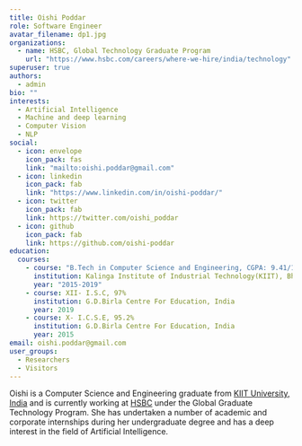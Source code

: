 ```yaml
---
title: Oishi Poddar
role: Software Engineer
avatar_filename: dp1.jpg
organizations:
  - name: HSBC, Global Technology Graduate Program
    url: "https://www.hsbc.com/careers/where-we-hire/india/technology"
superuser: true
authors:
  - admin
bio: ""
interests:
  - Artificial Intelligence
  - Machine and deep learning
  - Computer Vision
  - NLP
social:
  - icon: envelope
    icon_pack: fas
    link: "mailto:oishi.poddar@gmail.com"
  - icon: linkedin
    icon_pack: fab
    link: "https://www.linkedin.com/in/oishi-poddar/"
  - icon: twitter
    icon_pack: fab
    link: https://twitter.com/oishi_poddar
  - icon: github
    icon_pack: fab
    link: https://github.com/oishi-poddar
education:
  courses:
    - course: "B.Tech in Computer Science and Engineering, CGPA: 9.41/10"
      institution: Kalinga Institute of Industrial Technology(KIIT), Bhubaneswar, India
      year: "2015-2019"
    - course: XII- I.S.C, 97%
      institution: G.D.Birla Centre For Education, India
      year: 2019
    - course: X- I.C.S.E, 95.2%
      institution: G.D.Birla Centre For Education, India
      year: 2015
email: oishi.poddar@gmail.com
user_groups:
  - Researchers
  - Visitors
---
```

Oishi is a Computer Science and Engineering graduate from [KIIT University, India](https://kiit.ac.in/) and is currently working at [HSBC](https://www.hsbc.com/careers/where-we-hire/india/technology) under the Global Graduate Technology Program. She has undertaken a number of academic and corporate internships during her undergraduate degree and has a deep interest in the field of
 Artificial Intelligence.